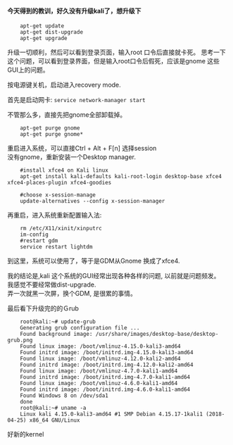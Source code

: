 #### 今天得到的教训，好久没有升级kali了，想升级下  

        apt-get update
        apt-get dist-upgrade
        apt-get upgrade

升级一切顺利，然后可以看到登录页面，输入root 口令后直接就卡死。 思考一下这个问题，可以看到登录界面，但是输入root口令后假死，应该是gnome 这些GUI上的问题。  

​按电源键关机，启动进入recovery mode.  

​首先是启动网卡:  `service network-manager start`  

不管那么多，直接先把gnome全部卸载掉。  
    
        apt-get purge gnome
        apt-get purge gnome*

重启进入系统，可以直接Ctrl + Alt + F[n] 选择session  
没有gnome，重新安装一个Desktop manager. 
    
        #install xfce4 on Kali linux
        apt-get install kali-defaults kali-root-login desktop-base xfce4 xfce4-places-plugin xfce4-goodies
    
        #choose x-session-manage
        update-alternatives --config x-session-manager
    

再重启，进入系统重新配置输入法:  

        rm /etc/X11/xinit/xinputrc
        im-config
        #restart gdm
        service restart lightdm



到这里，系统可以使用了，等于是GDM从Gnome 换成了xfce4.

我的结论是,kali 这个系统的GUI经常出现各种各样的问题, 以前就是问题频发。  
我感觉不要经常做dist-upgrade.  
弄一次就黑一次屏，换个GDM, 是很累的事情。   

最后看下升级完的的Ｇrub  

    
    
        root@kali:~# update-grub
        Generating grub configuration file ...
        Found background image: /usr/share/images/desktop-base/desktop-grub.png
        Found linux image: /boot/vmlinuz-4.15.0-kali3-amd64
        Found initrd image: /boot/initrd.img-4.15.0-kali3-amd64
        Found linux image: /boot/vmlinuz-4.12.0-kali2-amd64
        Found initrd image: /boot/initrd.img-4.12.0-kali2-amd64
        Found linux image: /boot/vmlinuz-4.7.0-kali1-amd64
        Found initrd image: /boot/initrd.img-4.7.0-kali1-amd64
        Found linux image: /boot/vmlinuz-4.6.0-kali1-amd64
        Found initrd image: /boot/initrd.img-4.6.0-kali1-amd64
        Found Windows 8 on /dev/sda1
        done
        root@kali:~# uname -a
        Linux kali 4.15.0-kali3-amd64 #1 SMP Debian 4.15.17-1kali1 (2018-04-25) x86_64 GNU/Linux
    


好新的kernel 